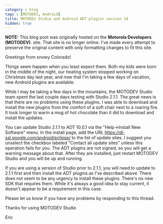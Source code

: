 ```yaml
---
category : blog
tags : [MOTODEV, Android]
title: MOTODEV Studio and Android ADT plugins version 10
hidden: true
---
```

**NOTE:** This blog post was originally hosted on the **Motorola Developers (MOTODEV)**. site. That site is no longer online. I've made every attempt to preserve the original content with only formatting changes to fit this site.

Greetings from snowy Colorado!

Things seem happen when you least expect them. Both my kids were born in
the middle of the night, our heating system stopped working on Christmas
day last year, and now that I'm taking a few days of vacation, new
Android plugins are available.

While I may be taking a few days in the mountains, the MOTODEV Studio
team spent the last couple days testing with Studio 2.1.1. The great
news is that there are no problems using these plugins. I was able to
download and install the new plugins from the comfort of a soft chair
next to a roaring fire. It took longer to warm a mug of hot chocolate
than it did to download and install the updates.

You can update Studio 2.1.1 to ADT 10.0.1 via the "Help-&gt;Install New
Software" menu. In the install page, add the URL
https://dl-ssl.google.com/android/eclipse/ to the list of update sites.
I suggest you unselect the checkbox labeled "Contact all update sites"
unless this operation fails for you. The ADT plugins are not signed, so
you will get a warning message about that. After they are installed,
just restart MOTODEV Studio and you will be up and running.

If you are using a version of Studio prior to 2.1.1, you will need to
update to 2.1.1 first and then install the ADT plugins as I've described
above. There does not seem to be any urgency to install these plugins.
There's no new SDK that requires them. While it's always a good idea to
stay current, it doesn't appear to be a requirement in this case.

Please let us know if you have any problems by responding to this
thread.

Thanks for using MOTODEV Studio

Eric
